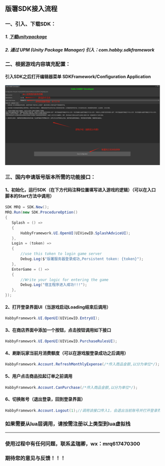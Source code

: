 ## 版署SDK接入流程

### 一、引入、下载SDK：

##### 1. [下载unitypackage](https://github.com/LinWansha/SDKFramework/blob/main/Product/PureCN_GAPP.unitypackage)
##### 2. 通过 UPM (Unity Package Manager) 引入：com.habby.sdkframework


### 二、根据游戏内容填充配置：

#### 引入SDK之后打开编辑器菜单 SDKFramework/Configuration Application

![ConfigurationApp](https://raw.githubusercontent.com/LinWansha/SDKFramework/main/DocImg/ConfigurationApp.png)


### 三、国内申请版号版本所需的功能接口：

#### 1、初始化，运行SDK（在下方代码注释位置填写进入游戏的逻辑）（可以在入口脚本的Start方法中调用）
 ```cs
SDK MRQ = SDK.New();
MRQ.Run(new SDK.ProcedureOption()
{
    Splash = () =>
    {
        HabbyFramework.UI.OpenUI(UIViewID.SplashAdviceUI);
    },
    Login = (token) =>
    {
        //use this token to login game server
        Debug.Log($"版署服务器登录成功,Persistent token: {token}");
    },
    EnterGame = () =>
    {
        //Write your logic for entering the game
        Debug.Log("宿主程序进入成功!!!");
    },
});
```

#### 2、打开登录界面UI（当游戏启动Loading结束后调用）
```cs
HabbyFramework.UI.OpenUI(UIViewID.EntryUI);
```

#### 3、在商店界面中添加一个按钮，点击按钮调用如下接口
```cs
HabbyFramework.UI.OpenUI(UIViewID.PurchaseRulesUI);
```

#### 4、刷新玩家当前月消费额度（可以在游戏服登录成功之后调用）
```cs
HabbyFramework.Account.RefreshMonthlyExpense(/*传入商品金额,以分为单位*/);
```

#### 5、用户点击商品拉起订单之前调用
```cs
HabbyFramework.Account.CanPurchase(/*传入商品金额,以分为单位*/);
```

#### 6、切换账号（退出登录，回到登录界面）
```cs
HabbyFramework.Account.Logout(1);//调用该接口传入1，会退出当前账号并打开登录界面
```



### 如果需要从lua层调用，请按需注册以上类型到lua虚拟栈
-------------------------------------------------------------------

### 使用过程中有任何问题，联系孟瑞卿，wx：mrq617470300
### 期待您的意见与反馈！！！